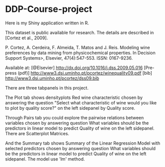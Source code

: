 # DDP-Course-project

Here is my Shiny application written in R.  

This dataset is public available for research. The details are described in [Cortez et al., 2009]. 

  P. Cortez, A. Cerdeira, F. Almeida, T. Matos and J. Reis. 
  Modeling wine preferences by data mining from physicochemical properties.
  In Decision Support Systems>, Elsevier, 47(4):547-553. ISSN: 0167-9236.

  Available at: [@Elsevier] http://dx.doi.org/10.1016/j.dss.2009.05.016
                [Pre-press (pdf)] http://www3.dsi.uminho.pt/pcortez/winequality09.pdf
                [bib] http://www3.dsi.uminho.pt/pcortez/dss09.bib

There are three tabpanels in this project.  

The Plot tab shows densityplots Red wine characteristic chosen by answering the question "Select what characteristic of wine would you like to plot by quality score?" on the left sidepanel by Quality score.

Through Pairs tab you could explore the pairwise relations between variables chosen by answering question What variables should be the predictors in linear model to predict Quality of wine on the left sidepanel. There are Scatterplot Matrices.

And the Summary tab shows Summary of the Linear Regression Model with selected predictors chosen by answering question What variables should be the predictors in linear model to predict Quality of wine on the left sidepanel. The model use 'lm' method.
